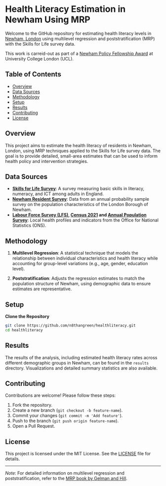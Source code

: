 # Health Literacy Estimation in Newham Using MRP

Welcome to the GitHub repository for estimating health literacy levels in [Newham, London](https://www.newham.gov.uk/) using multilevel regression and poststratification (MRP) with the Skills for Life survey data.

This work is carreid-out as part of a [Newham Policy Fellowship Award](https://www.ucl.ac.uk/statistics/news/2024/may/newham-policy-fellowship-award#:~:text=The%20Fellowship%20Programme%20strengthens%20UCL's,Link%20to%20the%20fellowship%20programme.) at University College London (UCL).

## Table of Contents

- [Overview](#overview)
- [Data Sources](#data-sources)
- [Methodology](#methodology)
- [Setup](#setup)
- [Results](#results)
- [Contributing](#contributing)
- [License](#license)

## Overview

This project aims to estimate the health literacy of residents in Newham, London, using MRP techniques applied to the Skills for Life survey data. The goal is to provide detailed, small-area estimates that can be used to inform health policy and intervention strategies.

## Data Sources

- **[Skills for Life Survey](https://www.gov.uk/government/publications/2011-skills-for-life-survey)**: A survey measuring basic skills in literacy, numeracy, and ICT among adults in England.
- **[Newham Resident Survey](https://www.newham.info/residents-survey/)**: Data from an annual probability sample survey on the population characteristics of the London Borough of Newham.
- **[Labour Force Survey (LFS)](https://www.ons.gov.uk/surveys/informationforhouseholdsandindividuals/householdandindividualsurveys/labourforcesurvey), [Census 2021](https://www.ons.gov.uk/census) and [Annual Population Survey](https://beta.ukdataservice.ac.uk/datacatalogue/series/series?id=200002)**: Local health profiles and indicators from the Office for National Statistics (ONS).

## Methodology

1. **Multilevel Regression**: A statistical technique that models the relationship between individual characteristics and health literacy while accounting for group-level variations (e.g., age, gender, education level).
   
2. **Poststratification**: Adjusts the regression estimates to match the population structure of Newham, using demographic data to ensure estimates are representative.

## Setup

**Clone the Repository**

```sh
git clone https://github.com/n8thangreen/healthliteracy.git
cd healthliteracy
```


## Results

The results of the analysis, including estimated health literacy rates across different demographic groups in Newham, can be found in the `results` directory. Visualizations and detailed summary statistics are also available.

## Contributing

Contributions are welcome! Please follow these steps:

1. Fork the repository.
2. Create a new branch (`git checkout -b feature-name`).
3. Commit your changes (`git commit -m 'Add feature'`).
4. Push to the branch (`git push origin feature-name`).
5. Open a Pull Request.

## License

This project is licensed under the MIT License. See the [LICENSE](LICENSE) file for details.

---

*Note*: For detailed information on multilevel regression and poststratification, refer to the [MRP book by Gelman and Hill](https://www.cambridge.org/core/books/data-analysis-using-regression-and-multilevelhierarchical-models/B58FAFC3B30B969D5BA8C2A18F88C2C5).


